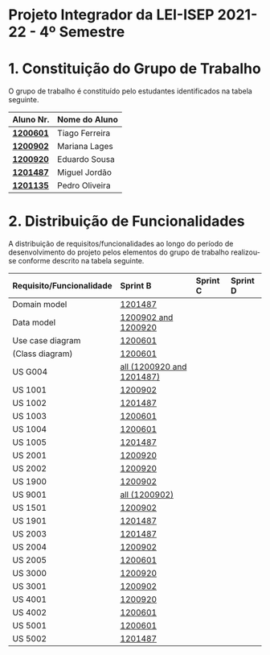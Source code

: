 # Projeto Integrador da LEI-ISEP 2021-22 - 4º Semestre

# 1. Constituição do Grupo de Trabalho

O grupo de trabalho é constituído pelo estudantes identificados na tabela seguinte.

| Aluno Nr.                      | Nome do Aluno  |
|--------------------------------|----------------|
| **[1200601](SprintB/1200601)** | Tiago Ferreira |
| **[1200902](SprintB/1200902)** | Mariana Lages  |
| **[1200920](SprintB/1200920)** | Eduardo Sousa  |
| **[1201487](SprintB/1201487)** | Miguel Jordão  |
| **[1201135](SprintB/1201135)** | Pedro Oliveira |


# 2. Distribuição de Funcionalidades ###

A distribuição de requisitos/funcionalidades ao longo do período de desenvolvimento do projeto pelos elementos do grupo de trabalho realizou-se conforme descrito na tabela seguinte.

| Requisito/Funcionalidade   | Sprint B                                           | Sprint C           | Sprint D          |
|:---------------------------|:---------------------------------------------------|:-------------------|:------------------|
| Domain model               | [1201487](SprintB/DM.svg)                          | [](SprintC/.md)    | [](SprintD/.md)   |
| Data model                 | [1200902 and 1200920](SprintB/ModeloDeDados.svg)   | [](SprintC/.md)    | [](SprintD/.md)   |
| Use case diagram           | [1200601](SprintB/UseCaseDiagram.svg)              | [](SprintC/.svg)   | [](SprintD/.md)   |
| (Class diagram)            | [1200601](SprintB/CD.svg)                          | [](SprintC/.md)    | [](SprintD/.md)   |
| US G004                    | [all (1200920 and 1201487)]()                      |                    |                   |
| US 1001                    | [1200902](SprintB/1200902/US1001/US1001.md)        |                    |                   |
| US 1002                    | [1201487](SprintB/1201487/US1002/US1002.md)        |                    |                   |
| US 1003                    | [1200601](SprintB/1200601/US1003/US1003.md)        |                    |                   |
| US 1004                    | [1200601](SprintB/1200601/US1004/US1004.md)        |                    |                   |
| US 1005                    | [1201487](SprintB/1201487/US1005/US1005.md)        |                    |                   |
| US 2001                    | [1200920](SprintB/1200920/US2001/US2001.md)        |                    |                   |
| US 2002                    | [1200920](SprintB/1200920/US2002/US2002.md)        |                    |                   |
| US 1900                    | [1200902](SprintB/1200902/US1900/US1900.md)        |                    |                   |
| US 9001                    | [all (1200902)](SprintB/SprintB_US9001.pptx)       |                    |                   |
| US 1501                    | [1200902](SprintC/1201487/US1501/US1501.md)        |                    |                   |
| US 1901                    | [1201487](SprintC/1201487/US1901/US1901.md)        |                    |                   |
| US 2003                    | [1201487](SprintC/1201487/US2003/US2003.md)        |                    |                   |
| US 2004                    | [1200902](SprintC/1200902/US2004/US2004.md)        |                    |                   |
| US 2005                    | [1200601](SprintC/1200601/US2005/US2005.md)        |                    |                   |
| US 3000                    | [1200920](SprintC/1200920/US3000/US3000.md)        |                    |                   |
| US 3001                    | [1200902](SprintC/1200902/US3001/US3001.md)        |                    |                   |
| US 4001                    | [1200920](SprintC/1200920/US4001/US4001.md)        |                    |                   |
| US 4002                    | [1200601](SprintC/1200601/US4002/US4002.md)        |                    |                   |
| US 5001                    | [1200601](SprintC/1200601/US5001/US5001.md)        |                    |                   |
| US 5002                    | [1201487](SprintC/1201487/US5002/US5002.md)        |                    |                   |
